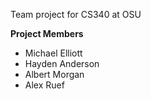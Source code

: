 Team project for CS340 at OSU

**Project Members**
* Michael Elliott
* Hayden Anderson
* Albert Morgan
* Alex Ruef
